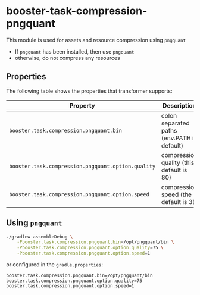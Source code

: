 # booster-task-compression-pngquant

This module is used for assets and resource compression using `pngquant`

- If `pngquant` has been installed, then use `pngquant`
- otherwise, do not compress any resources

## Properties

The following table shows the properties that transformer supports:

| Property                                           | Description                                                  | Example                            |
| -------------------------------------------------- | ------------------------------------------------------------ | ---------------------------------- |
| `booster.task.compression.pngquant.bin`            | colon separated paths (env.PATH in default)                  | /opt/pngquant/bin                  |
| `booster.task.compression.pngquant.option.quality` | compression quality (this default is 80)                     |                                    | 
| `booster.task.compression.pngquant.option.speed`   | compression speed (the default is 3)                         |                                    | 

## Using `pngquant`

```bash
./gradlew assembleDebug \
    -Pbooster.task.compression.pngquant.bin=/opt/pngquant/bin \
    -Pbooster.task.compression.pngquant.option.quality=75 \
    -Pbooster.task.compression.pngquant.option.speed=1
```

or configured in the `gradle.properties`:

```properties
booster.task.compression.pngquant.bin=/opt/pngquant/bin
booster.task.compression.pngquant.option.quality=75
booster.task.compression.pngquant.option.speed=1
```
